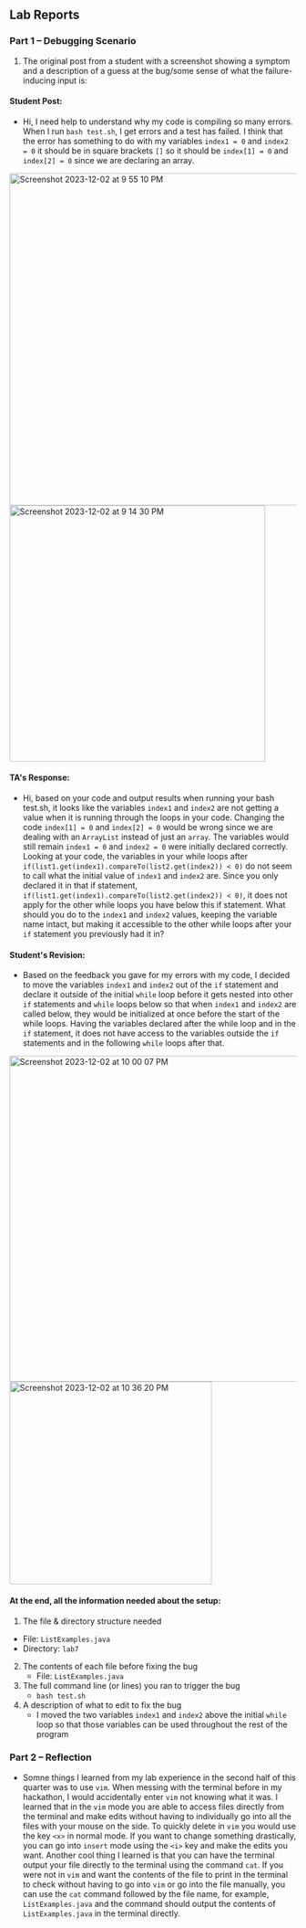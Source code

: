 ## Lab Reports

### Part 1 – Debugging Scenario

1. The original post from a student with a screenshot showing a symptom and a description of a guess at the bug/some sense of what the failure-inducing input is:

#### Student Post:
- Hi, I need help to understand why my code is compiling so many errors. When I run `bash test.sh`, I get errors and a test has failed. I think that the error has something to do with my variables `index1 = 0` and `index2 = 0` it should be in square brackets `[]` so it should be `index[1] = 0` and `index[2] = 0` since we are declaring an array. 

<img width="582" alt="Screenshot 2023-12-02 at 9 55 10 PM" src="https://github.com/jasmine-le29/cse15l-lab-reports/assets/116687332/372f59c7-6c3f-4ee0-8b28-a8780de011f9">

<img width="449" alt="Screenshot 2023-12-02 at 9 14 30 PM" src="https://github.com/jasmine-le29/cse15l-lab-reports/assets/116687332/f36020be-89bf-4d2d-a46a-dc8e04850e6a">

#### TA's Response:
- Hi, based on your code and output results when running your bash test.sh, it looks like the variables `index1` and `index2` are not getting a value when it is running through the loops in your code. Changing the code `index[1] = 0` and `index[2] = 0` would be wrong since we are dealing with an `ArrayList` instead of just an `array`. The variables would still remain `index1 = 0` and `index2 = 0` were initially declared correctly. Looking at your code, the variables in your while loops after ``if(list1.get(index1).compareTo(list2.get(index2)) < 0)`` do not seem to call what the initial value of `index1` and `index2` are. Since you only declared it in that if statement, ``if(list1.get(index1).compareTo(list2.get(index2)) < 0)``, it does not apply for the other while loops you have below this if statement. What should you do to the `index1` and `index2` values, keeping the variable name intact, but making it accessible to the other while loops after your `if` statement you previously had it in?

#### Student's Revision:
- Based on the feedback you gave for my errors with my code, I decided to move the variables `index1` and `index2` out of the `if` statement and declare it outside of the initial `while` loop before it gets nested into other `if` statements and `while` loops below so that when `index1` and `index2` are called below, they would be initialized at once before the start of the while loops. Having the variables declared after the while loop and in the `if` statement, it does not have access to the variables outside the `if` statements and in the following `while` loops after that.

<img width="571" alt="Screenshot 2023-12-02 at 10 00 07 PM" src="https://github.com/jasmine-le29/cse15l-lab-reports/assets/116687332/1a125fcf-3784-446f-b68d-1674d7d0f4ec">
<img width="355" alt="Screenshot 2023-12-02 at 10 36 20 PM" src="https://github.com/jasmine-le29/cse15l-lab-reports/assets/116687332/4d02fd17-289e-47e2-bd37-a367c081c713">

#### At the end, all the information needed about the setup:
1.  The file & directory structure needed
   - File: `ListExamples.java`
   - Directory: `lab7`
2.  The contents of each file before fixing the bug
    - File: `ListExamples.java`
4.  The full command line (or lines) you ran to trigger the bug
    - `bash test.sh`
5.  A description of what to edit to fix the bug
    - I moved the two variables `index1` and `index2` above the initial `while` loop so that those variables can be used throughout the rest of the program

### Part 2 – Reflection
- Somne things I learned from my lab experience in the second half of this quarter was to use `vim`. When messing with the terminal before in my hackathon, I would accidentally enter `vim` not knowing what it was. I learned that in the `vim` mode you are able to access files directly from the terminal and make edits without having to individually go into all the files with your mouse on the side. To quickly delete in `vim` you would use the key `<x>` in normal mode. If you want to change something drastically, you can go into `insert` mode using the `<i>` key and make the edits you want. Another cool thing I learned is that you can have the terminal output your file directly to the terminal using the command `cat`. If you were not in `vim` and want the contents of the file to print in the terminal to check without having to go into `vim` or go into the file manually, you can use the `cat` command followed by the file name, for example, `ListExamples.java` and the command should output the contents of `ListExamples.java` in the terminal directly.
